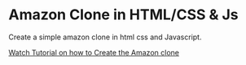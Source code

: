 <h1>Amazon Clone in HTML/CSS & Js</h1>

Create a simple amazon clone in html css and Javascript. 

<a href="https://youtu.be/-JpZ7tE-AwU">Watch Tutorial on how to Create the Amazon clone</a>


